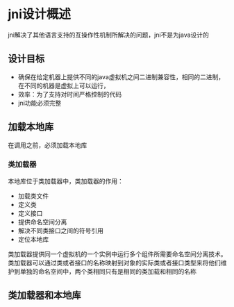 # jni设计概述

jni解决了其他语言支持的互操作性机制所解决的问题，jni不是为java设计的

## 设计目标

- 确保在给定机器上提供不同的java虚拟机之间二进制兼容性，相同的二进制，在不同的机器是虚拟上可以运行，
- 效率：为了支持对时间严格控制的代码
- jni功能必须完整

## 加载本地库

在调用之前，必须加载本地库

### 类加载器

本地库位于类加载器中，类加载器的作用：

- 加载类文件  
- 定义类
- 定义接口
- 提供命名空间分离
- 解决不同类接口之间的符号引用
- 定位本地库

类加载器提供同一个虚拟机的一个实例中运行多个组件所需要命名空间分离技术。类加载器可以通过类或者接口的名称映射到对象的实际类或者接口类型来将他们维护到单独的命名空间中，两个类相同只有是相同的类加载和相同的名称

## 类加载器和本地库

